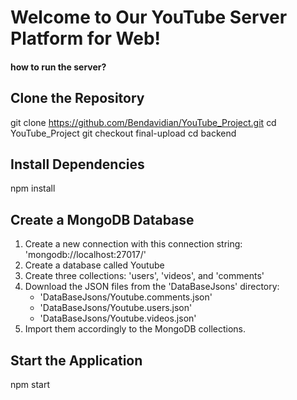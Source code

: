 # Welcome to Our YouTube Server Platform for Web!
#### how to run the server?
## Clone the Repository
git clone https://github.com/Bendavidian/YouTube_Project.git
cd YouTube_Project
git checkout final-upload
cd backend
## Install Dependencies
npm install
## Create a MongoDB Database
1. Create a new connection with this connection string: 'mongodb://localhost:27017/'
2. Create a database called Youtube
3. Create three collections: 'users', 'videos', and 'comments'
4. Download the JSON files from the 'DataBaseJsons' directory:
   * 'DataBaseJsons/Youtube.comments.json'
   * 'DataBaseJsons/Youtube.users.json'
   * 'DataBaseJsons/Youtube.videos.json'
5. Import them accordingly to the MongoDB collections.

## Start the Application
npm start











